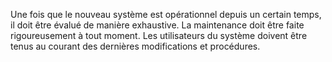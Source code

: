 Une fois que le nouveau système est opérationnel depuis un certain temps, il doit être évalué de manière exhaustive.
La maintenance doit être faite rigoureusement à tout moment. Les
utilisateurs du système doivent être tenus au courant des dernières modifications et procédures.